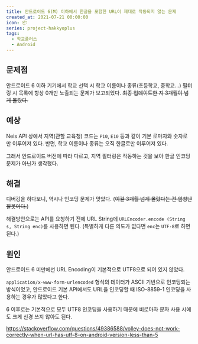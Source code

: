 ```yaml
---
title: 안드로이드 6(M) 이하에서 한글을 포함한 URL이 제대로 작동되지 않는 문제
created_at: 2021-07-21 00:00:00
icon: 📦
series: project-hakkyoplus
tags:
  - 학교플러스
  - Android
---
```


## 문제점

안드로이드 6 이하 기기에서 학교 선택 시 학교 이름이나 종류(초등학교, 중학교...) 필터링 시 목록에 항상 0개만 노출되는 문제가 보고되었다. ~~최종 업데이트한 지 3개월이 넘게 몰랐다.~~

## 예상

Neis API 상에서 지역(관할 교육청) 코드는 `P10`, `E10` 등과 같이 기본 로마자와 숫자로만 이루어져 있다. 반면, 학교 이름이나 종류는 오직 한글로만 이루어져 있다.

그래서 안드로이드 버전에 따라 다르고, 지역 필터링은 작동하는 것을 보아 한글 인코딩 문제가 아닌가 생각했다.

## 해결

디버깅을 하다보니, 역시나 인코딩 문제가 맞았다. (~~이걸 3개월 넘게 몰랐다는 건 엄청난 잘못이다.~~)

해결방안으로는 API를 요청하기 전에 URL String에 `URLEncoder.encode (String s, String enc)`를 사용하면 된다.
(특별하게 다른 의도가 없다면 `enc`는 `UTF-8`로 하면 된다.)

## 원인

안드로이드 6 미만에선 URL Encoding이 기본적으로 UTF8으로 되어 있지 않았다.

`application/x-www-form-urlencoded` 형식의 데이터가 ASCII 기반으로 인코딩되는 방식이었고, 안드로이드 기본 API에서도 URL을 인코딩할 때 ISO-8859-1 인코딩을 사용하는 경우가 많았다고 한다.

6 이후로는 기본적으로 모두 UTF8 인코딩을 사용하기 때문에 비로마자 문자 사용 시에도 크게 신경 쓰지 않아도 된다.

https://stackoverflow.com/questions/49386588/volley-does-not-work-correctly-when-url-has-utf-8-on-android-version-less-than-5
